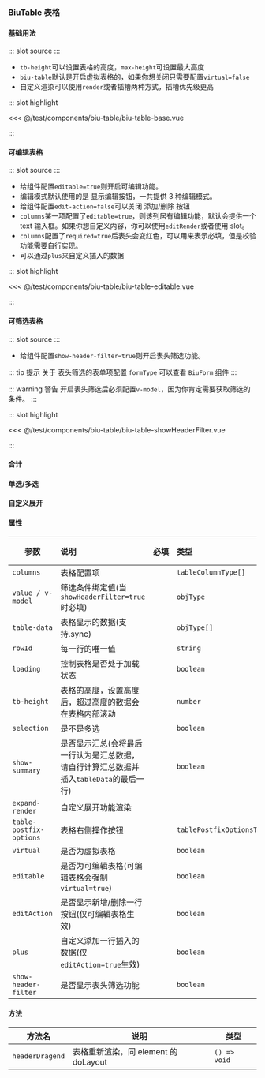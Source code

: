 ### BiuTable 表格

#### 基础用法

<demo-block>
::: slot source
<BiuTableBase></BiuTableBase>
:::

-   `tb-height`可以设置表格的高度，`max-height`可设置最大高度
-   `biu-table`默认是开启虚拟表格的，如果你想关闭只需要配置`virtual=false`
-   自定义渲染可以使用`render`或者插槽两种方式，插槽优先级更高

::: slot highlight

<<< @/test/components/biu-table/biu-table-base.vue

:::
</demo-block>

#### 可编辑表格

<demo-block>
::: slot source
<BiuTableEditable></BiuTableEditable>
:::

-   给组件配置`editable=true`则开启可编辑功能。
-   编辑模式默认使用的是 显示编辑按钮，一共提供 3 种编辑模式。
-   给组件配置`edit-action=false`可以关闭 添加/删除 按钮
-   `columns`某一项配置了`editable=true`，则该列居有编辑功能，默认会提供一个 text 输入框。如果你想自定义内容，你可以使用`editRender`或者使用 slot。
-   `columns`配置了`required=true`后表头会变红色，可以用来表示必填，但是校验功能需要自行实现。
-   可以通过`plus`来自定义插入的数据

::: slot highlight

<<< @/test/components/biu-table/biu-table-editable.vue

:::
</demo-block>

#### 可筛选表格

<demo-block>
::: slot source
<BiuTableShowHeaderFilter></BiuTableShowHeaderFilter>
:::

-   给组件配置`show-header-filter=true`则开启表头筛选功能。

::: tip 提示
关于 表头筛选的表单项配置 `formType` 可以查看 `BiuForm` 组件
:::

::: warning 警告
开启表头筛选后必须配置`v-model`，因为你肯定需要获取筛选的条件。
:::

::: slot highlight

<<< @/test/components/biu-table/biu-table-showHeaderFilter.vue

:::
</demo-block>

#### 合计

#### 单选/多选

#### 自定义展开

#### 属性

| 参数                    | 说明                                                                                    | <div style="white-space: nowrap;">必填</div> | 类型                        | 默认值  |
| ----------------------- | :-------------------------------------------------------------------------------------- | :------------------------------------------- | :-------------------------- | :------ |
| `columns`               | 表格配置项                                                                              | <el-checkbox checked></el-checkbox>          | `tableColumnType[]`         | —       |
| `value / v-model`       | 筛选条件绑定值(当`showHeaderFilter=true`时必填)                                         | <el-checkbox></el-checkbox>                  | `objType`                   | —       |
| `table-data`            | 表格显示的数据(支持.sync)                                                               | <el-checkbox checked></el-checkbox>          | `objType[]`                 | `[]`    |
| `rowId`                 | 每一行的唯一值                                                                          | <el-checkbox></el-checkbox>                  | `string`                    | `id`    |
| `loading`               | 控制表格是否处于加载状态                                                                | <el-checkbox></el-checkbox>                  | `boolean`                   | `false` |
| `tb-height`             | 表格的高度，设置高度后，超过高度的数据会在表格内部滚动                                  | <el-checkbox></el-checkbox>                  | `number`                    | —       |
| `selection`             | 是不是多选                                                                              | <el-checkbox></el-checkbox>                  | `boolean`                   | `false` |
| `show-summary`          | 是否显示汇总(会将最后一行认为是汇总数据，请自行计算汇总数据并插入`tableData`的最后一行) | <el-checkbox></el-checkbox>                  | `boolean`                   | `false` |
| `expand-render`         | 自定义展开功能渲染                                                                      | <el-checkbox></el-checkbox>                  |                             | —       |
| `table-postfix-options` | 表格右侧操作按钮                                                                        | <el-checkbox></el-checkbox>                  | `tablePostfixOptionsType[]` | —       |
| `virtual`               | 是否为虚拟表格                                                                          | <el-checkbox></el-checkbox>                  | `boolean`                   | `true`  |
| `editable`              | 是否为可编辑表格(可编辑表格会强制`virtual=true`)                                        | <el-checkbox></el-checkbox>                  | `boolean`                   | `false` |
| `editAction`            | 是否显示新增/删除一行按钮(仅可编辑表格生效)                                             | <el-checkbox></el-checkbox>                  | `boolean`                   | `false` |
| `plus`                  | 自定义添加一行插入的数据(仅`editAction=true`生效)                                       | <el-checkbox></el-checkbox>                  | `boolean`                   | `false` |
| `show-header-filter`    | 是否显示表头筛选功能                                                                    | <el-checkbox></el-checkbox>                  | `boolean`                   | `false` |

#### 方法

| 方法名          | 说明                                 | 类型         |
| --------------- | ------------------------------------ | ------------ |
| `headerDragend` | 表格重新渲染，同 element 的 doLayout | `() => void` |
